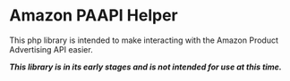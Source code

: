 # Amazon PAAPI Helper

This php library is intended to make interacting with the Amazon Product Advertising API easier.

***This library is in its early stages and is not intended for use at this time.***

